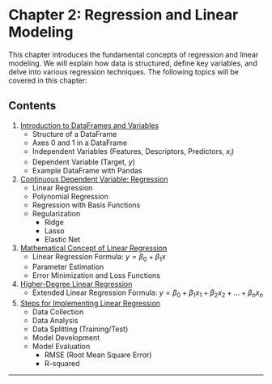 # Chapter 2: Regression and Linear Modeling

This chapter introduces the fundamental concepts of regression and linear modeling. We will explain how data is structured, define key variables, and delve into various regression techniques. The following topics will be covered in this chapter:

## Contents

1. [Introduction to DataFrames and Variables](01_DataFrames_and_Variables.md)
   - Structure of a DataFrame
   - Axes 0 and 1 in a DataFrame
   - Independent Variables (Features, Descriptors, Predictors, $x_i$)
   - Dependent Variable (Target, $y$)
   - Example DataFrame with Pandas
2. [Continuous Dependent Variable: Regression](02_Continuous_Dependent_Variable_Regression.md)
   - Linear Regression
   - Polynomial Regression
   - Regression with Basis Functions
   - Regularization
     - Ridge
     - Lasso
     - Elastic Net
3. [Mathematical Concept of Linear Regression](03_Mathematical_Concept_Linear_Regression.ipynb)
   - Linear Regression Formula: $y = \beta_0 + \beta_1 x$
   - Parameter Estimation
   - Error Minimization and Loss Functions
4. [Higher-Degree Linear Regression](04_Higher_Degree_Linear_Regression.ipynb)
   - Extended Linear Regression Formula: $y = \beta_0 + \beta_1 x_1 + \beta_2 x_2 + \ldots + \beta_n x_n$
5. [Steps for Implementing Linear Regression](05_Implementing_Linear_Regression.md)
   - Data Collection
   - Data Analysis
   - Data Splitting (Training/Test)
   - Model Development
   - Model Evaluation
     - RMSE (Root Mean Square Error)
     - R-squared

---
